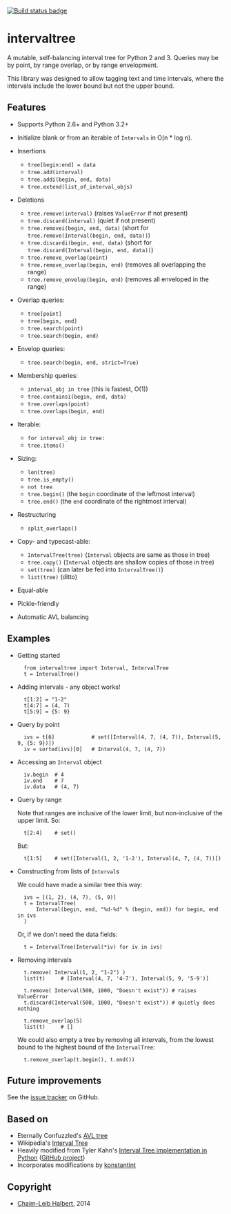 [![Build status badge][]][build status]

intervaltree
============

A mutable, self-balancing interval tree for Python 2 and 3. Queries may be by 
point, by range overlap, or by range envelopment.

This library was designed to allow tagging text and time intervals, where the
intervals include the lower bound but not the upper bound.

Features
--------

* Supports Python 2.6+ and Python 3.2+
* Initialize blank or from an iterable of `Intervals` in O(n * log n).
* Insertions

  * `tree[begin:end] = data`
  * `tree.add(interval)`
  * `tree.addi(begin, end, data)`
  * `tree.extend(list_of_interval_objs)`

* Deletions

  * `tree.remove(interval)`             (raises `ValueError` if not present)
  * `tree.discard(interval)`            (quiet if not present)
  * `tree.removei(begin, end, data)`    (short for `tree.remove(Interval(begin, end, data))`)
  * `tree.discardi(begin, end, data)`   (short for `tree.discard(Interval(begin, end, data))`)
  * `tree.remove_overlap(point)`
  * `tree.remove_overlap(begin, end)`   (removes all overlapping the range)
  * `tree.remove_envelop(begin, end)`   (removes all enveloped in the range)

* Overlap queries:

  * `tree[point]`
  * `tree[begin, end]`
  * `tree.search(point)`
  * `tree.search(begin, end)`

* Envelop queries:

  * `tree.search(begin, end, strict=True)`

* Membership queries:

  * `interval_obj in tree`              (this is fastest, O(1))
  * `tree.containsi(begin, end, data)`
  * `tree.overlaps(point)`
  * `tree.overlaps(begin, end)`

* Iterable:

  * `for interval_obj in tree:`
  * `tree.items()`

* Sizing:

  * `len(tree)`
  * `tree.is_empty()`
  * `not tree`
  * `tree.begin()`          (the `begin` coordinate of the leftmost interval)
  * `tree.end()`            (the `end` coordinate of the rightmost interval)

* Restructuring

  * `split_overlaps()`

* Copy- and typecast-able:

  * `IntervalTree(tree)`    (`Interval` objects are same as those in tree)
  * `tree.copy()`           (`Interval` objects are shallow copies of those in tree)
  * `set(tree)`             (can later be fed into `IntervalTree()`)
  * `list(tree)`            (ditto)

* Equal-able
* Pickle-friendly
* Automatic AVL balancing
    
Examples
--------

* Getting started

        from intervaltree import Interval, IntervalTree
        t = IntervalTree()

* Adding intervals - any object works!

        t[1:2] = "1-2"
        t[4:7] = (4, 7)
        t[5:9] = {5: 9}

* Query by point

        ivs = t[6]            # set([Interval(4, 7, (4, 7)), Interval(5, 9, {5: 9})])
        iv = sorted(ivs)[0]   # Interval(4, 7, (4, 7))
  
* Accessing an `Interval` object

        iv.begin  # 4
        iv.end    # 7
        iv.data   # (4, 7)
  
* Query by range

  Note that ranges are inclusive of the lower limit, but non-inclusive of the
  upper limit. So:

        t[2:4]    # set()

  But:

        t[1:5]    # set([Interval(1, 2, '1-2'), Interval(4, 7, (4, 7))])

* Constructing from lists of `Interval`s

  We could have made a similar tree this way:

        ivs = [(1, 2), (4, 7), (5, 9)]
        t = IntervalTree(
            Interval(begin, end, "%d-%d" % (begin, end)) for begin, end in ivs
        )
   
  Or, if we don't need the data fields:
    
        t = IntervalTree(Interval(*iv) for iv in ivs)

* Removing intervals

        t.remove( Interval(1, 2, "1-2") )
        list(t)     # [Interval(4, 7, '4-7'), Interval(5, 9, '5-9')]
        
        t.remove( Interval(500, 1000, "Doesn't exist")) # raises ValueError
        t.discard(Interval(500, 1000, "Doesn't exist")) # quietly does nothing
        
        t.remove_overlap(5)   
        list(t)     # []

  We could also empty a tree by removing all intervals, from the lowest bound
  to the highest bound of the `IntervalTree`:
  
        t.remove_overlap(t.begin(), t.end())

Future improvements
-------------------

See the [issue tracker][] on GitHub.

Based on
--------

* Eternally Confuzzled's [AVL tree][Confuzzled AVL tree]
* Wikipedia's [Interval Tree][Wiki intervaltree]
* Heavily modified from Tyler Kahn's [Interval Tree implementation in Python][Kahn intervaltree]
  ([GitHub project][Kahn intervaltree GH])
* Incorporates modifications by [konstantint][Konstantin intervaltree]

Copyright
---------
* [Chaim-Leib Halbert][GH], 2014

[build status badge]: https://travis-ci.org/chaimleib/intervaltree.svg?branch=master
[build status]: https://travis-ci.org/chaimleib/intervaltree
[GH]: https://github.com/chaimleib/intervaltree
[issue tracker]: https://github.com/chaimleib/intervaltree/issues
[Konstantin intervaltree]: https://github.com/konstantint/PyIntervalTree 
[Confuzzled AVL tree]: http://www.eternallyconfuzzled.com/tuts/datastructures/jsw_tut_avl.aspx
[Wiki intervaltree]: http://en.wikipedia.org/wiki/Interval_tree
[Kahn intervaltree]: http://zurb.com/forrst/posts/Interval_Tree_implementation_in_python-e0K
[Kahn intervaltree GH]: https://github.com/tylerkahn/intervaltree-python
